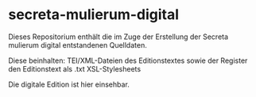 # secreta-mulierum-digital
Dieses Repositorium enthält die im Zuge der Erstellung der Secreta mulierum digital entstandenen Quelldaten.

Diese beinhalten: 
TEI/XML-Dateien des Editionstextes sowie der Register
den Editionstext als .txt
XSL-Stylesheets

Die digitale Edition ist hier einsehbar.
